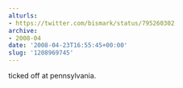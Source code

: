```yaml
---
alturls:
- https://twitter.com/bismark/status/795260302
archive:
- 2008-04
date: '2008-04-23T16:55:45+00:00'
slug: '1208969745'
---
```


ticked off at pennsylvania.

